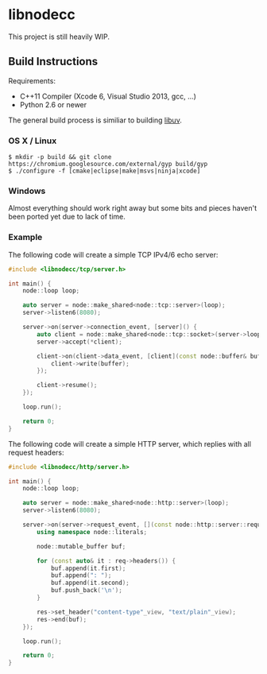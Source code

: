 libnodecc
=========

This project is still heavily WIP.

## Build Instructions

Requirements:
- C++11 Compiler (Xcode 6, Visual Studio 2013, gcc, …)
- Python 2.6 or newer

The general build process is similiar to building [libuv](https://github.com/joyent/libuv).

### OS X / Linux

    $ mkdir -p build && git clone https://chromium.googlesource.com/external/gyp build/gyp
    $ ./configure -f [cmake|eclipse|make|msvs|ninja|xcode]

### Windows

Almost everything should work right away but some bits and pieces haven't been ported yet due to lack of time.

### Example

The following code will create a simple TCP IPv4/6 echo server:

```cpp
#include <libnodecc/tcp/server.h>

int main() {
	node::loop loop;

	auto server = node::make_shared<node::tcp::server>(loop);
	server->listen6(8080);

	server->on(server->connection_event, [server]() {
		auto client = node::make_shared<node::tcp::socket>(server->loop());
		server->accept(*client);

		client->on(client->data_event, [client](const node::buffer& buffer) {
			client->write(buffer);
		});

		client->resume();
	});

	loop.run();

	return 0;
}
```

The following code will create a simple HTTP server, which replies with all request headers:

```cpp
#include <libnodecc/http/server.h>

int main() {
	node::loop loop;

	auto server = node::make_shared<node::http::server>(loop);
	server->listen6(8080);

	server->on(server->request_event, [](const node::http::server::request& req, const node::http::server::response& res) {
		using namespace node::literals;

		node::mutable_buffer buf;

		for (const auto& it : req->headers()) {
			buf.append(it.first);
			buf.append(": ");
			buf.append(it.second);
			buf.push_back('\n');
		}

		res->set_header("content-type"_view, "text/plain"_view);
		res->end(buf);
	});

	loop.run();

	return 0;
}
```
